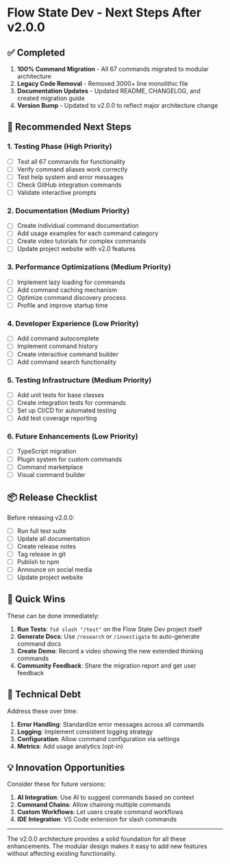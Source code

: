 # Flow State Dev - Next Steps After v2.0.0

## ✅ Completed

1. **100% Command Migration** - All 67 commands migrated to modular architecture
2. **Legacy Code Removal** - Removed 3000+ line monolithic file
3. **Documentation Updates** - Updated README, CHANGELOG, and created migration guide
4. **Version Bump** - Updated to v2.0.0 to reflect major architecture change

## 🚀 Recommended Next Steps

### 1. Testing Phase (High Priority)
- [ ] Test all 67 commands for functionality
- [ ] Verify command aliases work correctly
- [ ] Test help system and error messages
- [ ] Check GitHub integration commands
- [ ] Validate interactive prompts

### 2. Documentation (Medium Priority)
- [ ] Create individual command documentation
- [ ] Add usage examples for each command category
- [ ] Create video tutorials for complex commands
- [ ] Update project website with v2.0 features

### 3. Performance Optimizations (Medium Priority)
- [ ] Implement lazy loading for commands
- [ ] Add command caching mechanism
- [ ] Optimize command discovery process
- [ ] Profile and improve startup time

### 4. Developer Experience (Low Priority)
- [ ] Add command autocomplete
- [ ] Implement command history
- [ ] Create interactive command builder
- [ ] Add command search functionality

### 5. Testing Infrastructure (Medium Priority)
- [ ] Add unit tests for base classes
- [ ] Create integration tests for commands
- [ ] Set up CI/CD for automated testing
- [ ] Add test coverage reporting

### 6. Future Enhancements (Low Priority)
- [ ] TypeScript migration
- [ ] Plugin system for custom commands
- [ ] Command marketplace
- [ ] Visual command builder

## 📦 Release Checklist

Before releasing v2.0.0:

- [ ] Run full test suite
- [ ] Update all documentation
- [ ] Create release notes
- [ ] Tag release in git
- [ ] Publish to npm
- [ ] Announce on social media
- [ ] Update project website

## 🎯 Quick Wins

These can be done immediately:

1. **Run Tests**: `fsd slash "/test"` on the Flow State Dev project itself
2. **Generate Docs**: Use `/research` or `/investigate` to auto-generate command docs
3. **Create Demo**: Record a video showing the new extended thinking commands
4. **Community Feedback**: Share the migration report and get user feedback

## 🔧 Technical Debt

Address these over time:

1. **Error Handling**: Standardize error messages across all commands
2. **Logging**: Implement consistent logging strategy
3. **Configuration**: Allow command configuration via settings
4. **Metrics**: Add usage analytics (opt-in)

## 💡 Innovation Opportunities

Consider these for future versions:

1. **AI Integration**: Use AI to suggest commands based on context
2. **Command Chains**: Allow chaining multiple commands
3. **Custom Workflows**: Let users create command workflows
4. **IDE Integration**: VS Code extension for slash commands

---

The v2.0.0 architecture provides a solid foundation for all these enhancements. The modular design makes it easy to add new features without affecting existing functionality.